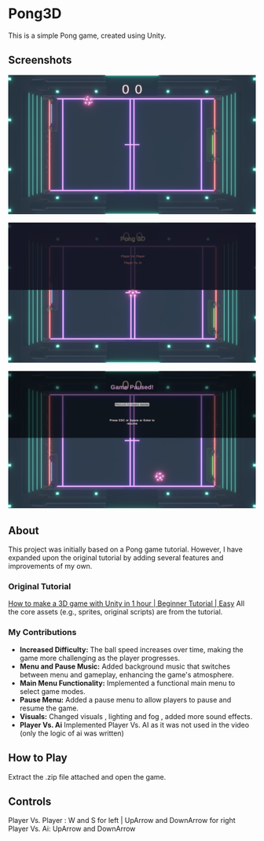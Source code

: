 # Pong3D

This is a simple Pong game, created using Unity.

## Screenshots

![GamePlay](ScreenShots/Game.png)

![Main Menu](ScreenShots/MainMenu.png)

![Pause Menu](ScreenShots/PauseMenu.png)

## About

This project was initially based on a Pong game tutorial. However, I have expanded upon the original tutorial by adding several features and improvements of my own.

### Original Tutorial

[How to make a 3D game with Unity in 1 hour | Beginner Tutorial | Easy](https://www.youtube.com/watch?v=b3xgCUlst88)
All the core assets (e.g., sprites, original scripts) are from the tutorial.

### My Contributions

* **Increased Difficulty:** The ball speed increases over time, making the game more challenging as the player progresses.
* **Menu and Pause Music:** Added background music that switches between menu and gameplay, enhancing the game's atmosphere.
* **Main Menu Functionality:** Implemented a functional main menu to select game modes.
* **Pause Menu:** Added a pause menu to allow players to pause and resume the game.
* **Visuals:** Changed visuals , lighting and fog , added more sound effects.
* **Player Vs. Ai** Implemented Player Vs. AI as it was not used in the video (only the logic of ai was written)

## How to Play

Extract the .zip file attached and open the game.

## Controls

Player Vs. Player : W and S for left | UpArrow and DownArrow for right
Player Vs. Ai: UpArrow and DownArrow